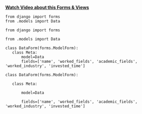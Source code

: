 
**[Watch Video about this Forms & Views](https://youtu.be/zcGjaVg9iHk?si=otKmMDNqU6xGeCop)** 
 ```python3
from django import forms
from .models import Data
 ```

 ```python3
from django import forms
 ```

 ```python3
from .models import Data
 ```


 ```python3
class DataForm(forms.ModelForm):
    class Meta:
        model=Data
        fields=['name', 'worked_fields', 'academic_fields', 'worked_industry', 'invested_time']
```


 ```python3
class DataForm(forms.ModelForm):
```

 ```python3
    class Meta:
```

 ```python3
        model=Data
```

 ```python3
        fields=['name', 'worked_fields', 'academic_fields', 'worked_industry', 'invested_time']
```
